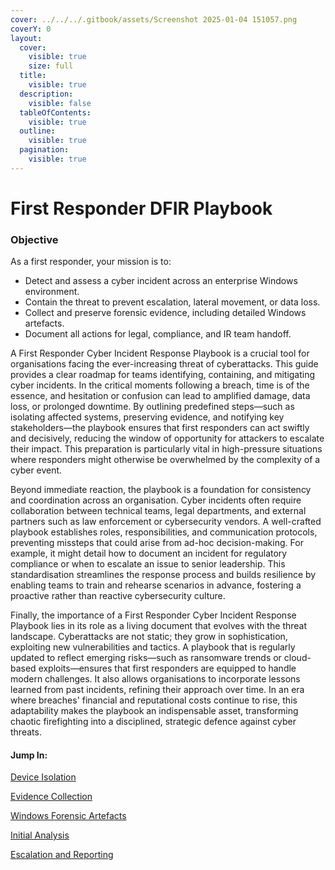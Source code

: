 ```yaml
---
cover: ../../../.gitbook/assets/Screenshot 2025-01-04 151057.png
coverY: 0
layout:
  cover:
    visible: true
    size: full
  title:
    visible: true
  description:
    visible: false
  tableOfContents:
    visible: true
  outline:
    visible: true
  pagination:
    visible: true
---
```


# First Responder DFIR Playbook

### Objective

As a first responder, your mission is to:

* Detect and assess a cyber incident across an enterprise Windows environment.
* Contain the threat to prevent escalation, lateral movement, or data loss.
* Collect and preserve forensic evidence, including detailed Windows artefacts.
* Document all actions for legal, compliance, and IR team handoff.

A First Responder Cyber Incident Response Playbook is a crucial tool for organisations facing the ever-increasing threat of cyberattacks. This guide provides a clear roadmap for teams identifying, containing, and mitigating cyber incidents. In the critical moments following a breach, time is of the essence, and hesitation or confusion can lead to amplified damage, data loss, or prolonged downtime. By outlining predefined steps—such as isolating affected systems, preserving evidence, and notifying key stakeholders—the playbook ensures that first responders can act swiftly and decisively, reducing the window of opportunity for attackers to escalate their impact. This preparation is particularly vital in high-pressure situations where responders might otherwise be overwhelmed by the complexity of a cyber event.&#x20;

Beyond immediate reaction, the playbook is a foundation for consistency and coordination across an organisation. Cyber incidents often require collaboration between technical teams, legal departments, and external partners such as law enforcement or cybersecurity vendors. A well-crafted playbook establishes roles, responsibilities, and communication protocols, preventing missteps that could arise from ad-hoc decision-making. For example, it might detail how to document an incident for regulatory compliance or when to escalate an issue to senior leadership. This standardisation streamlines the response process and builds resilience by enabling teams to train and rehearse scenarios in advance, fostering a proactive rather than reactive cybersecurity culture.&#x20;

Finally, the importance of a First Responder Cyber Incident Response Playbook lies in its role as a living document that evolves with the threat landscape. Cyberattacks are not static; they grow in sophistication, exploiting new vulnerabilities and tactics. A playbook that is regularly updated to reflect emerging risks—such as ransomware trends or cloud-based exploits—ensures that first responders are equipped to handle modern challenges. It also allows organisations to incorporate lessons learned from past incidents, refining their approach over time. In an era where breaches' financial and reputational costs continue to rise, this adaptability makes the playbook an indispensable asset, transforming chaotic firefighting into a disciplined, strategic defence against cyber threats.

#### Jump In:

[Device Isolation](device-isolation.md)

[Evidence Collection](evidence-collection/)

[Windows Forensic Artefacts](windows-forensic-artefacts/)

[Initial Analysis](initial-analysis.md)

[Escalation and Reporting](escalation-and-reporting.md)
